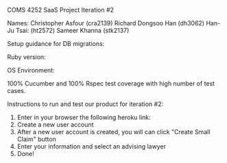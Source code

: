 COMS 4252 SaaS Project Iteration #2

Names:
Christopher Asfour (cra2139)
Richard Dongsoo Han (dh3062)
Han-Ju Tsai: (ht2572)
Sameer Khanna (stk2137)

Setup guidance for DB migrations:

Ruby version:

OS Environment:

100% Cucumber and 100% Rspec test coverage with high number of test cases.

Instructions to run and test our product for iteration #2:
1. Enter in your browser the following heroku link: 
2. Create a new user account
3. After a new user account is created, you will can click "Create Small Claim" button
4. Enter your information and select an advising lawyer
5. Done!

